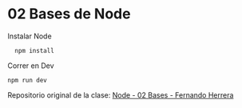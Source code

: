 # 02 Bases de Node

Instalar Node

```
  npm install
```

Correr en Dev

```
npm run dev
```

Repositorio original de la clase:
[Node - 02 Bases - Fernando Herrera](https://github.com/Klerith/node-ts-bases/tree/fin-seccion-3)
